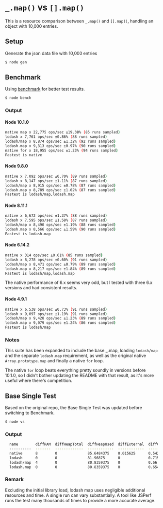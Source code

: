 # `_.map()` vs `[].map()`
This is a resource comparison between `_.map()` and `[].map()`, handling an object with 10,000 entries.

## Setup

Generate the json data file with 10,000 entries

```bash
$ node gen
```

## Benchmark

Using [benchmark](https://benchmarkjs.com) for better test results.

```bash
$ node bench
```

### Output

#### Node 10.1.0

```bash
native map x 22,775 ops/sec ±19.38% (85 runs sampled)
lodash x 7,761 ops/sec ±0.86% (88 runs sampled)
lodash/map x 8,874 ops/sec ±1.32% (92 runs sampled)
lodash.map x 9,313 ops/sec ±0.97% (90 runs sampled)
native for x 18,955 ops/sec ±1.23% (94 runs sampled)
Fastest is native
```

#### Node 9.8.0

```bash
native x 7,092 ops/sec ±0.70% (89 runs sampled)
lodash x 8,147 ops/sec ±1.11% (87 runs sampled)
lodash/map x 8,915 ops/sec ±0.78% (87 runs sampled)
lodash.map x 8,789 ops/sec ±1.02% (87 runs sampled)
Fastest is lodash/map,lodash.map
```

#### Node 8.11.1
```bash
native x 6,672 ops/sec ±1.37% (88 runs sampled)
lodash x 7,595 ops/sec ±1.58% (87 runs sampled)
lodash/map x 8,490 ops/sec ±1.19% (88 runs sampled)
lodash.map x 8,566 ops/sec ±1.59% (90 runs sampled)
Fastest is lodash.map
```

#### Node 6.14.2

```bash
native x 314 ops/sec ±0.61% (85 runs sampled)
lodash x 8,278 ops/sec ±0.60% (91 runs sampled)
lodash/map x 8,471 ops/sec ±0.79% (89 runs sampled)
lodash.map x 8,217 ops/sec ±1.84% (89 runs sampled)
Fastest is lodash/map,lodash.map
```

The native performance of 6.x seems very odd, but I tested with three 6.x versions and had consistent results.

#### Node 4.9.1

```bash
native x 6,538 ops/sec ±0.73% (91 runs sampled)
lodash x 9,097 ops/sec ±1.19% (91 runs sampled)
lodash/map x 9,428 ops/sec ±1.23% (89 runs sampled)
lodash.map x 9,079 ops/sec ±1.24% (86 runs sampled)
Fastest is lodash/map
```

### Notes

This suite has been expanded to include the base _.map, loading `lodash/map` and the separate `lodash.map` requirement,
as well as the original native `Array.prototype.map` and finally a native `for` loop.

The native `for` loop beats everything pretty soundly in versions before 10.1.0,
so I didn't bother updating the README with that result, as it's more useful where there's competition.

## Base Single Test

Based on the original repo, the Base Single Test was updated before switching to Benchmark.

```bash
$ node vs
```

### Output

```bash
  name        diffRAM  diffHeapTotal  diffHeapUsed  diffExternal  diffCPU  diffTime
  ----------  -------  -------------  ------------  ------------  -------  --------
  native      8        0              85.6484375    0.015625      0.542    1
  lodash      0        0              81.96875      0             0.715    1
  lodash/map  4        0              80.8359375    0             0.66     1
  lodash.map  0        0              80.8359375    0             0.654    0

```

### Remark
Excluding the initial library load, lodash map uses negligible additional resources and time.
A single run can vary substantially. A tool like JSPerf runs the test many thousands of times
to provide a more accurate average.
